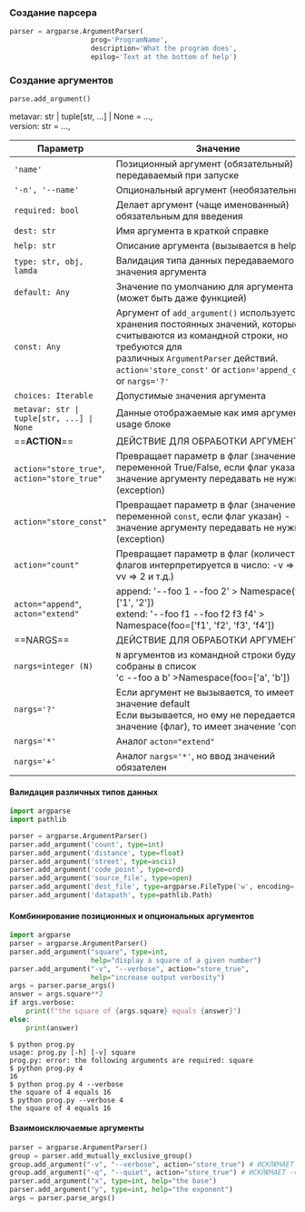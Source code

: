 ### Создание парсера
```python
parser = argparse.ArgumentParser(
                    prog='ProgramName',
                    description='What the program does',
                    epilog='Text at the bottom of help')
```
### Создание аргументов
```python
parse.add_argument()
```
metavar: str | tuple[str, ...] | None = ...,  
version: str = ...,  

| Параметр                                     | Значение                                                                                                                                                                                                                                          |
| -------------------------------------------- | ------------------------------------------------------------------------------------------------------------------------------------------------------------------------------------------------------------------------------------------------- |
| `'name'`                                     | Позиционный аргумент (обязательный) передаваемый при запуске                                                                                                                                                                                      |
| `'-n', '--name'`                             | Опциональный аргумент (необязательный)                                                                                                                                                                                                            |
| `required: bool`                             | Делает аргумент (чаще именованный) обязательным для введения                                                                                                                                                                                      |
| `dest: str`                                  | Имя аргумента в краткой справке                                                                                                                                                                                                                   |
| `help: str`                                  | Описание аргумента (вызывается в  help)                                                                                                                                                                                                           |
| `type: str, obj, lamda`                      | Валидация типа данных передаваемого значения аргумента                                                                                                                                                                                            |
| `default: Any`                               | Значение по умолчанию для аргумента (может быть даже функцией)                                                                                                                                                                                    |
| `const: Any`                                 | Аргумент of `add_argument()` используется для хранения постоянных значений, которые не считываются из командной строки, но требуются для различных `ArgumentParser` действий.<br>`action='store_const'` or `action='append_const'` or `nargs='?'` |
| `choices: Iterable`                          | Допустимые значения аргумента                                                                                                                                                                                                                     |
| `metavar: str \| tuple[str, ...] \| None`    | Данные отображаемые как имя аргумента в usage блоке                                                                                                                                                                                               |
| ==**ACTION**==                               | ДЕЙСТВИЕ ДЛЯ ОБРАБОТКИ АРГУМЕНТА                                                                                                                                                                                                                  |
| `action="store_true"`, `action="store_true"` | Превращает параметр в флаг (значение переменной True/False, если флаг указан) - значение аргументу передавать не нужно (exception)                                                                                                                |
| `action="store_const"`                       | Превращает параметр в флаг (значение переменной `const`, если флаг указан) - значение аргументу передавать не нужно (exception)                                                                                                                   |
| `action="count"`                             | Превращает параметр в флаг (количество флагов интерпретируется в число: -v => 1 -vv => 2 и т.д.)                                                                                                                                                  |
| `acton="append"`, `acton="extend"`           | append: '--foo 1 --foo 2' > Namespace(foo=['1', '2']) <br>extend: '--foo  f1 --foo  f2  f3  f4' > Namespace(foo=['f1', 'f2', 'f3', 'f4'])                                                                                                         |
| ==NARGS==                                    | ДЕЙСТВИЕ ДЛЯ ОБРАБОТКИ АРГУМЕНТА                                                                                                                                                                                                                  |
| `nargs=integer (N)`                          | `N` аргументов из командной строки будут собраны в список <br>'c --foo a b' >Namespace(foo=['a', 'b'])                                                                                                                                            |
| `nargs='?'`                                  | Если аргумент не вызывается, то имеет значение default<br>Если вызывается, но ему не передается значение (флаг), то имеет значение 'const'                                                                                                        |
| `nargs='*'`                                  | Аналог `acton="extend"`                                                                                                                                                                                                                           |
| `nargs='+'`                                  | Аналог `nargs='*'`, но ввод значений обязателен                                                                                                                                                                                                   |
#### Валидация различных типов данных
```python
import argparse
import pathlib

parser = argparse.ArgumentParser()
parser.add_argument('count', type=int)
parser.add_argument('distance', type=float)
parser.add_argument('street', type=ascii)
parser.add_argument('code_point', type=ord)
parser.add_argument('source_file', type=open)
parser.add_argument('dest_file', type=argparse.FileType('w', encoding='latin-1'))
parser.add_argument('datapath', type=pathlib.Path)
```
#### Комбинирование позиционных и опциональных аргументов
```python
import argparse
parser = argparse.ArgumentParser()
parser.add_argument("square", type=int,
                    help="display a square of a given number")
parser.add_argument("-v", "--verbose", action="store_true",
                    help="increase output verbosity")
args = parser.parse_args()
answer = args.square**2
if args.verbose:
    print(f"the square of {args.square} equals {answer}")
else:
    print(answer)
```
	$ python prog.py
	usage: prog.py [-h] [-v] square
	prog.py: error: the following arguments are required: square
	$ python prog.py 4
	16
	$ python prog.py 4 --verbose
	the square of 4 equals 16
	$ python prog.py --verbose 4
	the square of 4 equals 16
#### Взаимоисключаемые аргументы
```python
parser = argparse.ArgumentParser()
group = parser.add_mutually_exclusive_group()
group.add_argument("-v", "--verbose", action="store_true") # ИСКЛЮЧАЕТ -q
group.add_argument("-q", "--quiet", action="store_true") # ИСКЛЮЧАЕТ -v
parser.add_argument("x", type=int, help="the base")
parser.add_argument("y", type=int, help="the exponent")
args = parser.parse_args()
```